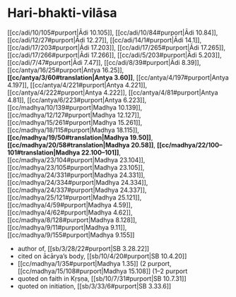 # Hari-bhakti-vilāsa

[[cc/adi/10/105#purport|Ādi 10.105]], [[cc/adi/10/84#purport|Ādi 10.84]], [[cc/adi/12/27#purport|Ādi 12.27]], [[cc/adi/14/1#purport|Ādi 14.1]], [[cc/adi/17/203#purport|Ādi 17.203]], [[cc/adi/17/265#purport|Ādi 17.265]], [[cc/adi/17/266#purport|Ādi 17.266]], [[cc/adi/5/203#purport|Ādi 5.203]], [[cc/adi/7/47#purport|Ādi 7.47]], [[cc/adi/8/39#purport|Ādi 8.39]], [[cc/antya/16/25#purport|Antya 16.25]], **[[cc/antya/3/60#translation|Antya 3.60]]**, [[cc/antya/4/197#purport|Antya 4.197]], [[cc/antya/4/221#purport|Antya 4.221]], [[cc/antya/4/222#purport|Antya 4.222]], [[cc/antya/4/81#purport|Antya 4.81]], [[cc/antya/6/223#purport|Antya 6.223]], [[cc/madhya/10/139#purport|Madhya 10.139]], [[cc/madhya/12/127#purport|Madhya 12.127]], [[cc/madhya/15/261#purport|Madhya 15.261]], [[cc/madhya/18/115#purport|Madhya 18.115]], **[[cc/madhya/19/50#translation|Madhya 19.50]]**, **[[cc/madhya/20/58#translation|Madhya 20.58]]**, **[[cc/madhya/22/100–101#translation|Madhya 22.100–101]]**, [[cc/madhya/23/104#purport|Madhya 23.104]], [[cc/madhya/23/105#purport|Madhya 23.105]], [[cc/madhya/24/331#purport|Madhya 24.331]], [[cc/madhya/24/334#purport|Madhya 24.334]], [[cc/madhya/24/337#purport|Madhya 24.337]], [[cc/madhya/25/121#purport|Madhya 25.121]], [[cc/madhya/4/59#purport|Madhya 4.59]], [[cc/madhya/4/62#purport|Madhya 4.62]], [[cc/madhya/8/128#purport|Madhya 8.128]], [[cc/madhya/9/11#purport|Madhya 9.11]], [[cc/madhya/9/155#purport|Madhya 9.155]]

* author of, [[sb/3/28/22#purport|SB 3.28.22]]
* cited on ācārya’s body, [[sb/10/4/20#purport|SB 10.4.20]]
*  [[cc/madhya/1/35#purport|Madhya 1.35]] (2 purport, [[cc/madhya/15/108#purport|Madhya 15.108]] (1–2 purport
* quoted on faith in Kṛṣṇa, [[sb/10/7/31#purport|SB 10.7.31]]
* quoted on initiation, [[sb/3/33/6#purport|SB 3.33.6]]
